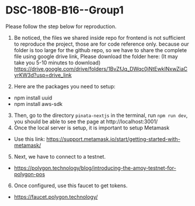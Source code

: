 # DSC-180B-B16--Group1

Please follow the step below for reproduction.

1. Be noticed, the files we shared inside repo for frontend is not sufficient to reproduce the project, those are for code reference only. because our folder is too large for the github repo, so we have to share the complete file using google drive link, Please download the folder here: (It may take you 5-10 minutes to download)
https://drive.google.com/drive/folders/1BvZfJq_DWqc0jNtEwkINxwZiaCyrKW3d?usp=drive_link

2. Here are the packages you need to setup:
- npm install uuid
- npm install aws-sdk

3. Then, go to the directory `pinata-nextjs` in the terminal, run `npm run dev`, you should be able to see the page at http://localhost:3001/
4. Once the local server is setup, it is important to setup Metamask
- Use this link: https://support.metamask.io/start/getting-started-with-metamask/
5. Next, we have to connect to a testnet.
- https://polygon.technology/blog/introducing-the-amoy-testnet-for-polygon-pos
6. Once configured, use this faucet to get tokens.
- https://faucet.polygon.technology/
  

